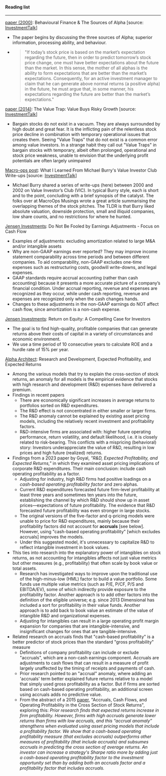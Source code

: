 #### Reading list

---

[paper (2000)](https://www.acsu.buffalo.edu/~keechung/Collection%20of%20Papers%20for%20courses/Behavioral%20Finance%20and%20Sources%20of%20Alpha.pdf): Behavioural Finance & The Sources of Alpha [source: [InvestmentTalk](https://investmenttalk.substack.com/p/playing-long-games-the-value-trap)]
- The paper begins by discussing the three sources of Alpha; superior information, processing ability, and behaviour.
- > "If today’s stock price is based on the market’s expectation regarding the future, then in order to predict tomorrow’s stock price change, one must have better expectations about the future than the market. In this sense, the mother of all alphas is the ability to form expectations that are better than the market’s expectations. Consequently, for an active investment manager to claim that he can generate above normal returns (a positive alpha) in the future, he must argue that, in some manner, his expectations regarding the future are better than the market’s expectations."

[paper (2014)](https://business.columbia.edu/sites/default/files-efs/pubfiles/18184/Penman_value_trap.pdf): The Value Trap: Value Buys Risky Growth [source: [InvestmentTalk](https://investmenttalk.substack.com/p/playing-long-games-the-value-trap)]
- Bargain stocks do not exist in a vacuum. They are always surrounded by high doubt and great fear. It is the inflicting pain of the relentless stock price decline in combination with temporary operational issues that creates them. Seeing "Value Traps" that do not exist is a common error among value investors. In a strange habit they call out "Value Traps" in bargain stocks with temporary, albeit often prolonged, operational and stock price weakness, unable to envision that the underlying profit potentials are often largely unimpaired

[Macro-ops post](): What I Learned From Michael Burry's Value Investor Club Write-ups [source: [InvestmentTalk](https://investmenttalk.substack.com/p/playing-long-games-the-value-trap)]
- Michael Burry shared a series of write-ups (here) between 2000 and 2002 on Value Investor’s Club (VIC). In typical Burry style, each is short and to the point, concluding with a brief synopsis of the catalyst. The folks over at MacroOps Musings wrote a great article summarising the overlapping themes of the stock pitches. The TLDR is that Burry liked absolute valuation, downside protection, small and illiquid companies, low share counts, and no restrictions for where he hunted.

[Jensen Investments](https://www.jenseninvestment.com/insights/earnings-adjustments/): Do Not Be Fooled by Earnings Adjustments - Focus on Cash Flow
- Examples of adjustments: excluding amortization related to large M&A and/or intangible assets
- Why are non-GAAP earnings ever reported? They may improve income statement comparability across time periods and between different companies. To aid comparability, non-GAAP excludes one-time expenses such as restructuring costs, goodwill write-downs, and legal expenses.
- GAAP standards require accrual accounting (rather than cash accounting) because it presents a more accurate picture of a company’s financial condition. Under accrual reporting, revenue and expenses are recognized as they occur, while under cash reporting, revenue and expenses are recognized only when the cash changes hands.
- Changes to these adjustments in the non-GAAP earnings do NOT affect cash flow, since amortization is a non-cash expense.

[Jensen Investments](https://www.jenseninvestment.com/insights/access-white-paper-roe/): Return on Equity:
A Compelling Case for Investors
- The goal is to find high-quality, profitable companies that can generate returns above their costs of capital in a variety of circumstances and economic environment.
- We use a time period of 10 consecutive years to calculate ROE and a hurdle rate of 15% per year.

[Alpha Architect](https://alphaarchitect.com/2023/03/research-and-development/): Research and Development, Expected Profitability, and Expected Returns
- Among the various models that try to explain the cross-section of stock returns, an anomaly for all models is the empirical evidence that stocks with high research and development (R&D) expenses have delivered a premium.
- Findings in recent papers
  - There are economically significant increases in average returns to portfolios sorted on R&D expenditures.
  - The R&D effect is not concentrated in either smaller or larger firms.
  - The R&D anomaly cannot be explained by existing asset pricing models, including the relatively recent investment and profitability factors.
  - R&D-intensive firms are associated with: higher future operating performance, return volatility, and default likelihood, i.e. it is closely related to risk-bearing.  This conflicts with a mispricing (behavioral) story: Investors underappreciate the value of R&D, resulting in low prices and high future (realized) returns.
- Findings from a 2023 paper by Goyal, _"R&D, Expected Profitability, and Expected Returns,"_ in which they examined asset pricing implications of corporate R&D expenditures. Their main conclusion: include cash operating profitability as a factor.
  - Adjusting for industry, high R&D firms had positive loadings on a _cash-based operating profitability factor_ and zero alphas.
  - Current R&D expenditures forecasted future firm-level profitability at least three years and sometimes ten years into the future, establishing the channel by which R&D should show up in asset prices—expectations of future profitability. The evidence that R&D forecasted future profitability was even stronger in large stocks.
  - The original versions of the five-factor and q-pricing models were unable to price for R&D expenditures, mainly because their profitability factors did not account for **accruals** [see below]. However, using "cash-based operating profitability" [which excludes accruals] improves the models.
  - Under this suggested model, it's unnecessary to capitalize R&D to reflect intangible investment in book values.
- This ties into research into the explanatory power of intangibles on stock returns, as not accounting for intangibles affects not just value metrics but other measures (e.g., profitability) that often scale by book value or total assets.
  - Research has investigated ways to improve upon the traditional use of the high-minus-low (HML) factor to build a value portfolio. Some funds use multiple value metrics (such as P/E, P/CF, P/S and EBITDA/EV), some of which indirectly provide exposure to the profitability factor. Another approach is to add other factors into the definition of the eligible universe; e.g. since 2013 Dimensional has included a sort for profitability in their value funds. Another approach is to add back to book value an estimate of the value of intangible R&D and organizational expenses.
  - Adjusting for intangibles can result in a large operating profit margin expansion for companies that are intangible-intensive, and insignificant changes for ones that are tangible-intensive.
- Related research on accruals finds that "cash-based profitability" is a better predictor of stock prices than the standard "gross profitability" measure
  - Definitions of company profitability can include or exclude "accruals", which are a non-cash earnings component. Accruals are adjustments to cash flows that can result in a measure of profit largely unaffected by the timing of receipts and payments of cash.
  - Prior research pointed to an "accrual" anomaly, where adding an 'accruals' term better explained future returns relative to a model that simply used gross profitability as a factor. But if firms are sorted based on cash-based operating profitability, an additional screen using accruals adds no predictive value.
  - From the abstract of a 2015 [paper](https://papers.ssrn.com/sol3/papers.cfm?abstract_id=2587199), "Accruals, Cash Flows, and Operating Profitability in the Cross Section of Stock Returns", exploring this: _Prior research finds that expected returns increase in firm profitability. However, firms with high accruals generate lower returns than firms with low accruals, and this “accrual anomaly” strengthens when evaluated using asset pricing models that include a profitability factor. We show that a cash-based operating profitability measure (that excludes accruals) outperforms other measures of profitability (that include accruals) and subsumes accruals in predicting the cross section of average returns. An investor can increase a strategy's Sharpe ratio more by adding just a cash-based operating profitability factor to the investment opportunity set than by adding both an accruals factor and a profitability factor that includes accruals._
